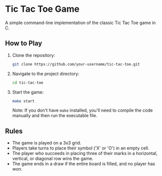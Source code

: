 # Tic Tac Toe Game

A simple command-line implementation of the classic Tic Tac Toe game in C.

## How to Play

1. Clone the repository:

   ```bash
   git clone https://github.com/your-username/tic-tac-toe.git

   ```

2. Navigate to the project directory:

   ```bash
   cd tic-tac-toe
   ```

3. Start the game:
   ```bash
   make start
   ```
   Note: If you don't have `make` installed, you'll need to compile the code manually and then run the executable file.

## Rules

- The game is played on a 3x3 grid.
- Players take turns to place their symbol ('X' or 'O') in an empty cell.
- The player who succeeds in placing three of their marks in a horizontal, vertical, or diagonal row wins the game.
- The game ends in a draw if the entire board is filled, and no player has won.

